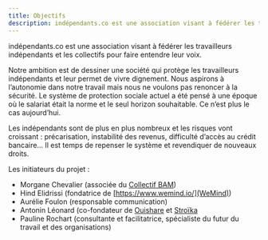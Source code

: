 ```yaml
---
title: Objectifs
description: indépendants.co est une association visant à fédérer les travailleurs indépendants et les collectifs pour faire entendre leur voix.
---
```


<span class="slab black">indépendants<span class="primary">.co</span></span> est une association visant à fédérer les travailleurs indépendants et les collectifs pour faire entendre leur voix.

Notre ambition est de dessiner une société qui protège les travailleurs indépendants et leur permet de vivre dignement.
Nous aspirons à l’autonomie dans notre travail mais nous ne voulons pas renoncer à la sécurité. Le système de protection sociale actuel a été pensé à une époque où le salariat était la norme et le seul horizon souhaitable. Ce n’est plus le cas aujourd’hui.

Les indépendants sont de plus en plus nombreux et les risques vont croissant : précarisation, instabilité des revenus, difficulté d’accès au crédit bancaire… Il est temps de repenser le système et revendiquer de nouveaux droits.

Les initiateurs du projet :

- Morgane Chevalier (associée du [Collectif BAM](https://collectifbam.fr/))
- Hind Elidrissi (fondatrice de [https://www.wemind.io/](WeMind))
- Aurélie Foulon (responsable communication)
- Antonin Léonard (co-fondateur de [Ouishare](https://www.ouishare.net/) et [Stroïka](https://www.stroika.paris/)
- Pauline Rochart (consultante et facilitatrice, spécialiste du futur du travail et des organisations)
